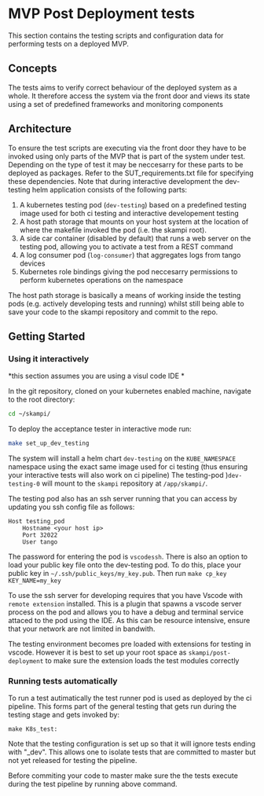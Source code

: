 # MVP Post Deployment tests 

This section contains the testing scripts and configuration data for performing tests on a deployed MVP.

## Concepts 

The tests aims to verify correct behaviour of the deployed system as a whole. It therefore access the system via the front door and views its state using a set of predefined frameworks and monitoring components

## Architecture

To ensure the test scripts are executing via the front door they have to be invoked using only parts of the MVP that is part of the system under test. Depending on the type of test it may be neccesarry for these parts to be deployed as packages. Refer to the SUT_requirements.txt file for specifying these dependencies.
Note that during interactive development the dev-testing helm application consists of the following parts:

1. A kubernetes testing pod (`dev-testing`) based on a predefined testing image used for both ci testing and interactive developement testing
2. A host path storage that mounts on your host system at the location of where the makefile invoked the pod (i.e. the skampi root). 
3. A side car container (disabled by default) that runs a web server on the testing pod, allowing you to activate a test from a REST command
4. A log consumer pod (`log-consumer`) that aggregates logs from tango devices
4. Kubernetes role bindings giving the pod neccesarry permissions to perform kubernetes operations on the namespace


The host path storage is basically a means of working inside the testing pods (e.g. actively developing tests and running) whilst still being able to save your code to the skampi repository and commit to the repo.

## Getting Started

### Using it interactively

*this section assumes you are using a visul code IDE *
 
In the git repository, cloned on your kubernetes enabled machine, navigate to the root directory:

```bash
cd ~/skampi/
```

To deploy the acceptance tester in interactive mode run:

```bash
make set_up_dev_testing
```

The system will install a helm chart `dev-testing` on the `KUBE_NAMESPACE` namespace using the exact same image used for ci testing (thus ensuring your interactive tests will also work on ci pipeline) The testing-pod )`dev-testing-0` will mount to the `skampi` repository at `/app/skampi/`. 

The testing pod also has an ssh server running that you can access by updating you ssh config file as follows:


```shell
Host testing_pod
    Hostname <your host ip>
    Port 32022
    User tango
```
The password for entering the pod is `vscodessh`. There is also an option to load your public key file onto the dev-testing pod. To do this, place your public key in  `~/.ssh/public_keys/my_key.pub`. Then run `make cp_key KEY_NAME=my_key`

To use the ssh server for developing requires that you have Vscode with `remote extension` installed. This is a plugin that spawns a vscode server process on the pod and allows you to have a debug and terminal service attaced to the pod using the IDE. As this can be resource  intensive, ensure that your network are not limited in bandwith.

The testing environment becomes pre loaded with extensions for testing in vscode. However it is  best to set up your root space as `skampi/post-deployment` to make sure the extension loads the test modules correctly


### Running tests automatically

To run a test autimatically the test runner pod is used as deployed by the ci pipeline. This forms part of the general testing that gets run during the testing stage and gets invoked by:

```shell
make K8s_test:
```
Note that the testing configuration is set up so that it will ignore tests ending with "_dev". This allows one to isolate tests that are committed to master but not yet released for testing the pipeline.

Before commiting your code to master make sure the the tests execute during the test pipeline by running above command.

